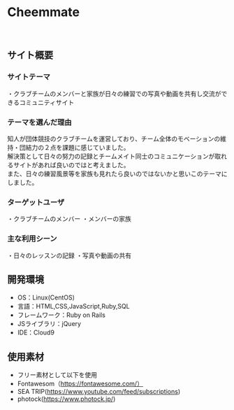 # Cheemmate
​
## サイト概要
### サイトテーマ
・クラブチームのメンバーと家族が日々の練習での写真や動画を共有し交流ができるコミュニティサイト
​
### テーマを選んだ理由
知人が団体競技のクラブチームを運営しており、チーム全体のモベーションの維持・団結力の２点を課題に感じていました。<br>
解決策として日々の努力の記録とチームメイト同士のコミュニケーションが取れるサイトがあれば良いのではと考えました。<br>
また、日々の練習風景等を家族も見れたら良いのではないかと思いこのテーマにしました。

### ターゲットユーザ
・クラブチームのメンバー
・メンバーの家族
​
### 主な利用シーン
・日々のレッスンの記録
・写真や動画の共有
​
​
## 開発環境
- OS：Linux(CentOS)
- 言語：HTML,CSS,JavaScript,Ruby,SQL
- フレームワーク：Ruby on Rails
- JSライブラリ：jQuery
- IDE：Cloud9
​
## 使用素材
- フリー素材として以下を使用
- Fontawesom（https://fontawesome.com/）
- SEA TRIP(https://www.youtube.com/feed/subscriptions)
- photock(https://www.photock.jp/)